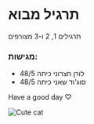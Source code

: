 # תרגיל מבוא

תרגילים 1, 2 ו-3 מצורפים

### מגישות:
- לורן חצרוני כיתה 48/5
- סוג'וד שאני כיתה 48/5

Have a good day ♡               

![Cute cat](https://github.com/user-attachments/assets/e6247ed6-f0a4-44d5-8b09-2637704114d6)


